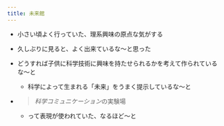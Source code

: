 ```yaml
---
title: 未来館
---
```


* 小さい頃よく行っていた、理系興味の原点な気がする

* 久しぶりに見ると、よく出来ているな〜と思った

* どうすれば子供に科学技術に興味を持たせられるかを考えて作られているな〜と
  
  * 科学によって生まれる「未来」をうまく提示しているな〜と
* 
   > 
   > *科学コミュニケーション*の実験場
  
  * って表現が使われていた、なるほど〜と
